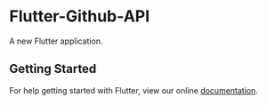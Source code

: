 # Flutter-Github-API

A new Flutter application.

## Getting Started

For help getting started with Flutter, view our online
[documentation](https://flutter.io/).
